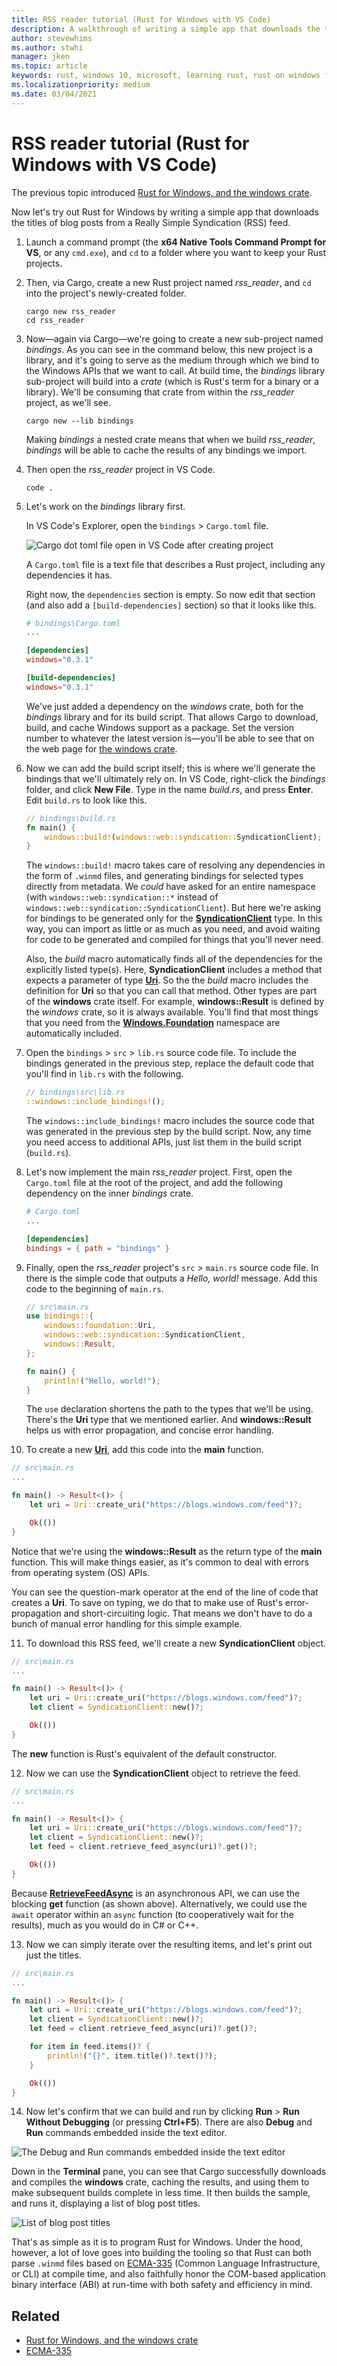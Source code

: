 ```yaml
---
title: RSS reader tutorial (Rust for Windows with VS Code)
description: A walkthrough of writing a simple app that downloads the titles of blog posts from an RSS feed.
author: stevewhims
ms.author: stwhi 
manager: jken
ms.topic: article
keywords: rust, windows 10, microsoft, learning rust, rust on windows for beginners, rust with vs code, rust for windows
ms.localizationpriority: medium
ms.date: 03/04/2021
---
```


# RSS reader tutorial (Rust for Windows with VS Code)

The previous topic introduced [Rust for Windows, and the windows crate](rust-for-windows.md).

Now let's try out Rust for Windows by writing a simple app that downloads the titles of blog posts from a Really Simple Syndication (RSS) feed.

1. Launch a command prompt (the **x64 Native Tools Command Prompt for VS**, or any `cmd.exe`), and `cd` to a folder where you want to keep your Rust projects.

2. Then, via Cargo, create a new Rust project named *rss_reader*, and `cd` into the project's newly-created folder.

   ```console
   cargo new rss_reader
   cd rss_reader
   ```

3. Now&mdash;again via Cargo&mdash;we're going to create a new sub-project named *bindings*. As you can see in the command below, this new project is a library, and it's going to serve as the medium through which we bind to the Windows APIs that we want to call. At build time, the *bindings* library sub-project will build into a *crate* (which is Rust's term for a binary or a library). We'll be consuming that crate from within the *rss_reader* project, as we'll see.

   ```console
   cargo new --lib bindings
   ```

   Making *bindings* a nested crate means that when we build *rss_reader*, *bindings* will be able to cache the results of any bindings we import.

4. Then open the *rss_reader* project in VS Code.

   ```console
   code .
   ```

5. Let's work on the *bindings* library first.

   In VS Code's Explorer, open the `bindings` > `Cargo.toml` file.

   ![Cargo dot toml file open in VS Code after creating project](../../images/rust-rss-reader-1.png)

   A `Cargo.toml` file is a text file that describes a Rust project, including any dependencies it has.

   Right now, the `dependencies` section is empty. So now edit that section (and also add a `[build-dependencies]` section) so that it looks like this.

   ```toml
   # bindings\Cargo.toml
   ...

   [dependencies]
   windows="0.3.1"

   [build-dependencies]
   windows="0.3.1"
   ```

   We've just added a dependency on the *windows* crate, both for the *bindings* library and for its build script. That allows Cargo to download, build, and cache Windows support as a package. Set the version number to whatever the latest version is&mdash;you'll be able to see that on the web page for [the windows crate](https://crates.io/crates/windows).

6. Now we can add the build script itself; this is where we'll generate the bindings that we'll ultimately rely on. In VS Code, right-click the *bindings* folder, and click **New File**. Type in the name *build.rs*, and press **Enter**. Edit `build.rs` to look like this.

   ```rust
   // bindings\build.rs
   fn main() { 
       windows::build!(windows::web::syndication::SyndicationClient);
   }
   ```

   The `windows::build!` macro takes care of resolving any dependencies in the form of `.winmd` files, and generating bindings for selected types directly from metadata. We *could* have asked for an entire namespace (with `windows::web::syndication::*` instead of `windows::web::syndication::SyndicationClient`). But here we're asking for bindings to be generated only for the [**SyndicationClient**](/uwp/api/windows.web.syndication.syndicationclient) type. In this way, you can import as little or as much as you need, and avoid waiting for code to be generated and compiled for things that you'll never need.
   
   Also, the *build* macro automatically finds all of the dependencies for the explicitly listed type(s). Here, **SyndicationClient** includes a method that expects a parameter of type [**Uri**](/uwp/api/windows.foundation.uri). So the the *build* macro includes the definition for **Uri** so that you can call that method. Other types are part of the **windows** crate itself. For example, **windows::Result** is defined by the *windows* crate, so it is always available. You'll find that most things that you need from the [**Windows.Foundation**](/uwp/api/windows.foundation) namespace are automatically included.

7. Open the `bindings` > `src` > `lib.rs` source code file. To include the bindings generated in the previous step, replace the default code that you'll find in `lib.rs` with the following.

   ```rust
   // bindings\src\lib.rs
   ::windows::include_bindings!();
   ```

   The `windows::include_bindings!` macro includes the source code that was generated in the previous step by the build script. Now, any time you need access to additional APIs, just list them in the build script (`build.rs`).

8. Let's now implement the main *rss_reader* project. First, open the `Cargo.toml` file at the root of the project, and add the following dependency on the inner *bindings* crate.

   ```toml
   # Cargo.toml
   ...

   [dependencies] 
   bindings = { path = "bindings" }
   ```

9. Finally, open the *rss_reader* project's `src` > `main.rs` source code file. In there is the simple code that outputs a *Hello, world!* message. Add this code to the beginning of `main.rs`.

   ```rust
   // src\main.rs
   use bindings::{ 
       windows::foundation::Uri,
       windows::web::syndication::SyndicationClient,
       windows::Result,
   };

   fn main() {
       println!("Hello, world!");
   }
   ```

   The `use` declaration shortens the path to the types that we'll be using. There's the **Uri** type that we mentioned earlier. And **windows::Result** helps us with error propagation, and concise error handling.

10. To create a new [**Uri**](/uwp/api/windows.foundation.uri), add this code into the **main** function.

   ```rust
   // src\main.rs
   ...

   fn main() -> Result<()> {
       let uri = Uri::create_uri("https://blogs.windows.com/feed")?;

       Ok(())
   }
   ```

   Notice that we're using the **windows::Result** as the return type of the **main** function. This will make things easier, as it's common to deal with errors from operating system (OS) APIs.

   You can see the question-mark operator at the end of the line of code that creates a **Uri**. To save on typing, we do that to make use of Rust's error-propagation and short-circuiting logic. That means we don't have to do a bunch of manual error handling for this simple example.

11. To download this RSS feed, we'll create a new **SyndicationClient** object.

   ```rust
   // src\main.rs
   ...

   fn main() -> Result<()> {
       let uri = Uri::create_uri("https://blogs.windows.com/feed")?;
       let client = SyndicationClient::new()?;

       Ok(())
   }
   ```

   The **new** function is Rust's equivalent of the default constructor.

12. Now we can use the **SyndicationClient** object to retrieve the feed.

   ```rust
   // src\main.rs
   ...

   fn main() -> Result<()> {
       let uri = Uri::create_uri("https://blogs.windows.com/feed")?;
       let client = SyndicationClient::new()?;
       let feed = client.retrieve_feed_async(uri)?.get()?;

       Ok(())
   }
   ```

Because [**RetrieveFeedAsync**](/uwp/api/windows.web.syndication.syndicationclient.retrievefeedasync) is an asynchronous API, we can use the blocking **get** function (as shown above). Alternatively, we could use the `await` operator within an `async` function (to cooperatively wait for the results), much as you would do in C# or C++.

13. Now we can simply iterate over the resulting items, and let's print out just the titles.

   ```rust
   // src\main.rs
   ...

   fn main() -> Result<()> {
       let uri = Uri::create_uri("https://blogs.windows.com/feed")?;
       let client = SyndicationClient::new()?;
       let feed = client.retrieve_feed_async(uri)?.get()?;

       for item in feed.items()? {
           println!("{}", item.title()?.text()?);
       }

       Ok(())
   }
   ```

14. Now let's confirm that we can build and run by clicking **Run** > **Run Without Debugging** (or pressing **Ctrl+F5**). There are also **Debug** and **Run** commands embedded inside the text editor.

   ![The Debug and Run commands embedded inside the text editor](../../images/rust-rss-reader-2.png)

   Down in the **Terminal** pane, you can see that Cargo successfully downloads and compiles the **windows** crate, caching the results, and using them to make subsequent builds complete in less time. It then builds the sample, and runs it, displaying a list of blog post titles.

   ![List of blog post titles](../../images/rust-rss-reader-3.png)

That's as simple as it is to program Rust for Windows. Under the hood, however, a lot of love goes into building the tooling so that Rust can both parse `.winmd` files based on [ECMA-335](https://www.ecma-international.org/publications-and-standards/standards/ecma-335/) (Common Language Infrastructure, or CLI) at compile time, and also faithfully honor the COM-based application binary interface (ABI) at run-time with both safety and efficiency in mind.

## Related

* [Rust for Windows, and the windows crate](rust-for-windows.md)
* [ECMA-335](https://www.ecma-international.org/publications-and-standards/standards/ecma-335/)
